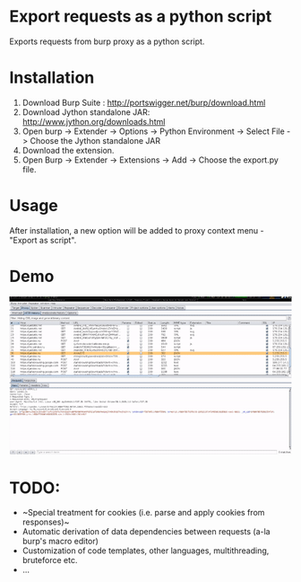 # Export requests as a python script

Exports requests from burp proxy as a python script. 

# Installation

1.	Download Burp Suite : http://portswigger.net/burp/download.html
2.	Download Jython standalone JAR: http://www.jython.org/downloads.html
3.	Open burp -> Extender -> Options -> Python Environment -> Select File -> Choose the Jython standalone JAR
4.	Download the extension.
5.	Open Burp -> Extender -> Extensions -> Add -> Choose the export.py file.

# Usage

After installation, a new option will be added to proxy context menu - "Export as script".

# Demo

![Demo](https://raw.githubusercontent.com/ngo/burp-export-as-script/master/sample.gif)

# TODO:

* ~Special treatment for cookies (i.e. parse and apply cookies from responses)~
* Automatic derivation of data dependencies between requests (a-la burp's macro editor)
* Customization of code templates, other languages, multithreading, bruteforce etc.
* ...
